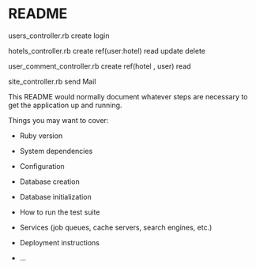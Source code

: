 # README
users_controller.rb 
create
login

hotels_controller.rb
create ref(user:hotel)
read 
update 
delete 

user_comment_controller.rb
create ref(hotel , user)
read 

site_controller.rb
send Mail

This README would normally document whatever steps are necessary to get the
application up and running.

Things you may want to cover:

* Ruby version

* System dependencies

* Configuration

* Database creation

* Database initialization

* How to run the test suite

* Services (job queues, cache servers, search engines, etc.)

* Deployment instructions

* ...
